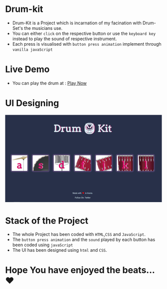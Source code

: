 # Drum-kit

- Drum-Kit is a Project which is incarnation of my facination with Drum-Set's the musicians use.
- You can either `click` on the respective button or use the `keyboard key` instead to play the sound of respective instrument.
- Each press is visualised with `button press animation` implement through `vanilla javaScript`


# Live Demo

- You can play the drum at : [Play Now](https://abhijeetanand45.github.io/Drum-kit/) 


# UI Designing 

<img src="images\DrumKIt.png">

  <!-- ![Image]() -->


# Stack of the Project

- The whole Project has been coded with `HTML`,`CSS` and `JavaScript`.
- The `button press animation` and the `sound` played by each button has been coded using `javaScript`
- The UI has been designed using `html` and `CSS`.

# Hope You have enjoyed the beats...❤


